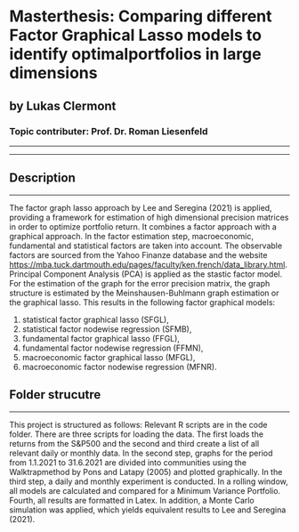 # Masterthesis: Comparing different Factor Graphical Lasso models to identify optimalportfolios in large dimensions
## by Lukas Clermont
### Topic contributer:  Prof.  Dr.  Roman Liesenfeld
---------------------
---------------------
## Description
---------------------
The factor graph lasso approach by Lee and Seregina (2021) is applied, providing a framework for estimation of high dimensional precision matrices in order to optimize portfolio return. It combines a factor approach with a graphical approach. In the factor estimation step, macroeconomic, fundamental and statistical factors are taken into account. The observable factors are sourced from the Yahoo Finanze database and the website https://mba.tuck.dartmouth.edu/pages/faculty/ken.french/data_library.html. Principal Component Analysis (PCA) is applied as the stastic factor model. For the estimation of the graph for the error precision matrix, the graph structure is estimated by the Meinshausen-Buhlmann graph estimation or the graphical lasso. This results in the following factor graphical models: 
1. statistical factor graphical lasso (SFGL),
2. statistical factor nodewise regression (SFMB),
3. fundamental factor graphical lasso (FFGL),
4. fundamental factor nodewise regression (FFMN),
5. macroeconomic factor graphical lasso (MFGL),
6. macroeconomic factor nodewise regression (MFNR).

## Folder strucutre
---------------------
This project is structured as follows: 
Relevant R scripts are in the code folder. There are three scripts for loading the data. The first loads the returns from the S&P500 and the second and third create a list of all relevant daily or monthly data. In the second step, graphs for the period from 1.1.2021 to 31.6.2021 are divided into communities using the Walktrapmethod by Pons and Latapy (2005) and plotted graphically. In the third step, a daily and monthly experiment is conducted. In a rolling window, all models are calculated and compared for a Minimum Variance Portfolio. Fourth, all results are formatted in Latex. In addition, a Monte Carlo simulation was applied, which yields equivalent results to Lee and Seregina (2021).  